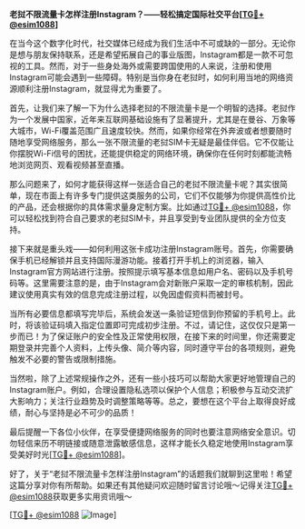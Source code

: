 **老挝不限流量卡怎样注册Instagram？——轻松搞定国际社交平台[[TG💪+ @esim1088](https://t.me/s/esim1088)]**

在当今这个数字化时代，社交媒体已经成为我们生活中不可或缺的一部分。无论你是想与朋友保持联系，还是希望拓展自己的事业版图，Instagram都是一款不可忽视的工具。然而，对于一些身处海外或需要跨国使用的人来说，注册和使用Instagram可能会遇到一些障碍。特别是当你身在老挝时，如何利用当地的网络资源顺利注册Instagram，就显得尤为重要了。

首先，让我们来了解一下为什么选择老挝的不限流量卡是一个明智的选择。老挝作为一个发展中国家，近年来互联网基础设施有了显著提升，尤其是在曼谷、万象等大城市，Wi-Fi覆盖范围广且速度较快。然而，如果你经常在外奔波或者想要随时随地享受网络服务，那么一张不限流量的老挝SIM卡无疑是最佳伴侣。它不仅能让你摆脱Wi-Fi信号的困扰，还能提供稳定的网络环境，确保你在任何时刻都能流畅地浏览网页、观看视频甚至直播。

那么问题来了，如何才能获得这样一张适合自己的老挝不限流量卡呢？其实很简单，现在市面上有许多专门提供这类服务的公司，它们不仅能够为你提供高性价比的产品，还会根据你的具体需求量身定制方案。比如通过[TG💪+ @esim1088](https://t.me/s/esim1088)，你可以轻松找到符合自己要求的老挝SIM卡，并且享受到专业团队提供的全方位支持。

接下来就是重头戏——如何利用这张卡成功注册Instagram账号。首先，你需要确保手机已经解锁并且支持国际漫游功能。接着打开手机上的浏览器，输入Instagram官方网站进行注册。按照提示填写基本信息如用户名、密码以及手机号码等。这里需要注意的是，由于Instagram会对新账户采取一定的审核机制，因此建议使用真实有效的信息完成注册过程，以免因虚假资料而被封号。

当所有必要信息都填写完毕后，系统会发送一条验证短信到你预留的手机号上。此时，将该验证码填入指定位置即可完成初步注册。不过，请记住，这仅仅只是第一步而已！为了保证账户的安全性及正常使用权限，在接下来的时间里，你还需要定期登录并完善个人资料，上传头像、简介等内容，同时遵守平台的各项规则，避免触发不必要的警告或限制措施。

当然啦，除了上述常规操作之外，还有一些小技巧可以帮助大家更好地管理自己的Instagram账户。例如，合理设置隐私选项以保护个人信息；积极参与互动交流扩大影响力；关注行业趋势及时调整策略等等。总之，要想在这个平台上取得良好成绩，耐心与坚持是必不可少的品质！

最后提醒一下各位小伙伴，在享受便捷网络服务的同时也要注意网络安全意识。切勿轻信来历不明链接或随意泄露敏感信息，这样才能长久稳定地使用Instagram享受美好时光[[TG💪+ @esim1088](https://t.me/s/esim1088)]。

好了，关于“老挝不限流量卡怎样注册Instagram”的话题我们就聊到这里啦！希望这篇分享对你有所帮助。如果还有其他疑问欢迎随时留言讨论哦～记得关注[TG💪+ @esim1088](https://t.me/s/esim1088)获取更多实用资讯哦～

[[TG💪+ @esim1088](https://t.me/s/esim1088) ![Image](https://i.postimg.cc/4NQfJmqS/Snipaste-2025-05-13-00-14-12.png)]
